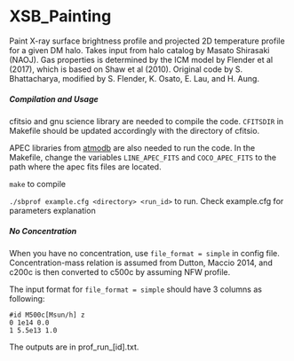 # XSB_Painting

Paint X-ray surface brightness profile and projected 2D temperature profile for a given DM halo. Takes input from halo catalog by Masato Shirasaki (NAOJ). Gas properties is determined by the ICM model by Flender et al (2017), which is based on Shaw et al (2010). Original code by S. Bhattacharya, modified by S. Flender, K. Osato, E. Lau, and H. Aung.

##### Compilation and Usage

cfitsio and gnu science library are needed to compile the code. `CFITSDIR` in Makefile should be updated accordingly with the directory of cfitsio. 

APEC libraries from [atmodb](http://www.atomdb.org/download.php) are also needed to run the code. In the Makefile, change the variables `LINE_APEC_FITS` and `COCO_APEC_FITS` to the path where the apec fits files are located. 

`make` to compile

`./sbprof example.cfg <directory> <run_id>` to run. Check example.cfg for parameters explanation

##### No Concentration

When you have no concentration, use `file_format = simple` in config file.
Concentration-mass relation is assumed from Dutton, Maccio 2014, and c200c is then converted to c500c by assuming NFW profile.

The input format for `file_format = simple` should have 3 columns as following:
```
#id M500c[Msun/h] z
0 1e14 0.0
1 5.5e13 1.0
```

The outputs are in prof_run_[id].txt.
